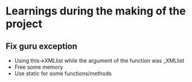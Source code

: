 # Learnings during the making of the project

## Fix guru exception
- Using this->XMLlist while the argument of the function was _XMLlist 
- Free some memory
- Use static for some functions/methods